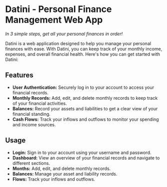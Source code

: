 # Datini - Personal Finance Management Web App

_In 3 simple steps, get all your personal finances in order!_

Datini is a web application designed to help you manage your personal finances with ease. With Datini, you can keep track of your monthly income, expenses, and overall financial health. Here's how you can get started with Datini:

## Features

-   **User Authentication:** Securely log in to your account to access your financial records.
-   **Monthly Records:** Add, edit, and delete monthly records to keep track of your financial activities.
-   **Balances:** Record your assets and liabilities to get a clear view of your financial standing.
-   **Cash Flows:** Track your inflows and outflows to monitor your spending and income sources.

## Usage

-   **Login:** Sign in to your account using your username and password.
-   **Dashboard:** View an overview of your financial records and navigate to different sections.
-   **Months:** Add, edit, and delete monthly records.
-   **Balances:** Manage your asset and liability records.
-   **Flows:** Track your inflows and outflows.

